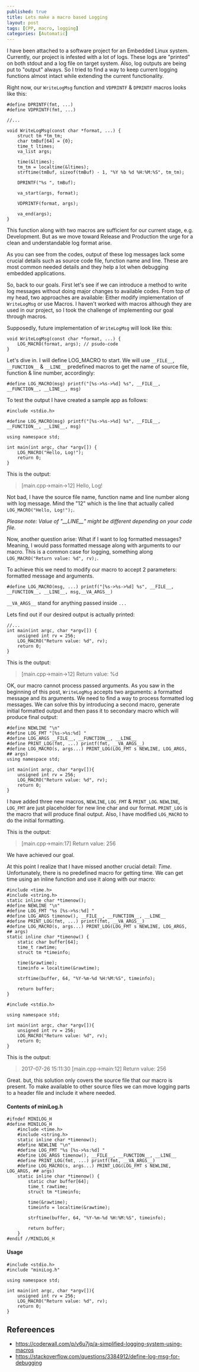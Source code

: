 ```yaml
---
published: true
title: Lets make a macro based Logging
layout: post
tags: [CPP, macro, logging]
categories: [Automatic]
---
```


I have been attached to a software project for an Embedded Linux system.
Currently, our project is infested with  a lot of logs.
These logs are "printed" on both stdout and a log file on target system.
Also, log outputs are being put to "output" always.
So I tried to find a way to keep current logging functions almost intact while extending the current functionality.

Right now, our `WriteLogMsg` function and `VDPRINTF` & `DPRINTF` macros looks like this:

    #define DPRINTF(fmt, ...)
    #define VDPRINTF(fmt, ...)

    //...
    
    void WriteLogMsg(const char *format, ...) {
        struct tm *tm_tm;
        char tmBuf[64] = {0};
        time_t ltimes;
        va_list args;
    
        time(&ltimes);
        tm_tm = localtime(&ltimes);
        strftime(tmBuf, sizeof(tmBuf) - 1, "%Y %b %d %H:%M:%S", tm_tm);
    
        DPRINTF("%s ", tmBuf);
    
        va_start(args, format);
    
        VDPRINTF(format, args);
    
        va_end(args);
    }
    
This function along with two macros are sufficient for our current stage, e.g. Development.
But as we move toward Release and Production the urge for a clean and understandable log format arise.

As you can see from the codes, output of these log messages lack some crucial details such as source code file, function name and line.
These are most common needed details and they help a lot when debugging embedded applications.

So, back to our goals.
First let's see if we can introduce a method to write log messages without doing major changes to available codes.
From top of my head, two approaches are available:
Either modify implementation of `WriteLogMsg` or use Macros.
I haven't worked with macros although they are used in our project, so I took the challenge of implementing our goal through macros.

Supposedly, future implementation of `WriteLogMsg` will look like this:

    void WriteLogMsg(const char *format, ...) {
        LOG_MACRO(format, args); // psudo-code
    }
    
Let's dive in. I will define LOG_MACRO to start.
We will use `__FILE__`, `__FUNCTION__` & `__LINE__` predefined macros to get the name of source file, function & line number, accordingly:

    #define LOG_MACRO(msg) printf("[%s->%s->%d] %s", __FILE__, __FUNCTION__, __LINE__, msg)
    
To test the output I have created a sample app as follows:

    #include <stdio.h>

    #define LOG_MACRO(msg) printf("[%s->%s->%d] %s", __FILE__, __FUNCTION__, __LINE__, msg)
    
    using namespace std;
    
    int main(int argc, char *argv[]) {
        LOG_MACRO("Hello, Log!");
        return 0;
    }

This is the output:

>[main.cpp->main->12] Hello, Log!

Not bad, I have the source file name, function name and line number along with log message. Mind the "12" which is the line that actually called `LOG_MACRO("Hello, Log!");`.

_Please note: Value of "\_\_LINE\_\_" might be different depending on your code file._

Now, another question arise:
What if I want to log formatted messages?
Meaning, I would pass formatted message along with arguments to our macro.
This is a common case for logging,
something along `LOG_MACRO("Return value: %d", rv);`. 

To achieve this we need to modify our macro to accept 2 parameters: formatted message and arguments.

    #define LOG_MACRO(msg, ...) printf("[%s->%s->%d] %s", __FILE__, __FUNCTION__, __LINE__, msg,__VA_ARGS__)
    
`__VA_ARGS__` stand for anything passed inside `...`

Lets find out if our desired output is actually printed:

    //...
    int main(int argc, char *argv[]) {
        unsigned int rv = 256;
        LOG_MACRO("Return value: %d", rv);
        return 0;
    }

This is the output:

>[main.cpp->main->12] Return value: %d

OK, our macro cannot process passed arguments.
As you saw in the beginning of this post, `WriteLogMsg` accepts two arguments: a formatted message and its arguments.
We need to find a way to process formatted log messages.
We can solve this by introducing a second macro,
generate initial formatted output and then pass it to secondary macro which will produce final output:

    #define NEWLINE "\n"
    #define LOG_FMT "[%s->%s:%d] "
    #define LOG_ARGS __FILE__, __FUNCTION__, __LINE__
    #define PRINT_LOG(fmt, ...) printf(fmt, __VA_ARGS__)
    #define LOG_MACRO(s, args...) PRINT_LOG(LOG_FMT s NEWLINE, LOG_ARGS, ## args)
    using namespace std;
    
    int main(int argc, char *argv[]){
        unsigned int rv = 256;
        LOG_MACRO("Return value: %d", rv);
        return 0;
    } 

I have added three new macros, `NEWLINE`, `LOG_FMT` & `PRINT_LOG`.
`NEWLINE`, `LOG_FMT` are just placeholder for new line char and our format.
`PRINT_LOG` is the macro that will produce final output.
Also, I have modified `LOG_MACRO` to do the initial formatting.

This is the output:

>[main.cpp->main:17] Return value: 256

We have achieved our goal.

At this point I realize that I have missed another crucial detail: _Time_.
Unfortunately, there is no predefined macro for getting time.
We can get time using an inline function and use it along with our macro:

    #include <time.h>
    #include <string.h>
    static inline char *timenow();
    #define NEWLINE "\n"
    #define LOG_FMT "%s [%s->%s:%d] "
    #define LOG_ARGS timenow(), __FILE__, __FUNCTION__, __LINE__
    #define PRINT_LOG(fmt, ...) printf(fmt, __VA_ARGS__)
    #define LOG_MACRO(s, args...) PRINT_LOG(LOG_FMT s NEWLINE, LOG_ARGS, ## args)
    static inline char *timenow() {
        static char buffer[64];
        time_t rawtime;
        struct tm *timeinfo;

        time(&rawtime);
        timeinfo = localtime(&rawtime);

        strftime(buffer, 64, "%Y-%m-%d %H:%M:%S", timeinfo);

        return buffer;
    }
    
    #include <stdio.h>
    
    using namespace std;
    
    int main(int argc, char *argv[]){
        unsigned int rv = 256;
        LOG_MACRO("Return value: %d", rv);
        return 0;
    }
    
This is the output:

>2017-07-26 15:11:30 [main.cpp->main:12] Return value: 256

Great. but, this solution only covers the source file that our macro is present.
To make available to other source files we can move logging parts to a header file and include it where needed.

#### Contents of miniLog.h
    #ifndef MINILOG_H
    #define MINILOG_H
        #include <time.h>
        #include <string.h>
        static inline char *timenow();
        #define NEWLINE "\n"
        #define LOG_FMT "%s [%s->%s:%d] "
        #define LOG_ARGS timenow(), __FILE__, __FUNCTION__, __LINE__
        #define PRINT_LOG(fmt, ...) printf(fmt, __VA_ARGS__)
        #define LOG_MACRO(s, args...) PRINT_LOG(LOG_FMT s NEWLINE, LOG_ARGS, ## args)
        static inline char *timenow() {
            static char buffer[64];
            time_t rawtime;
            struct tm *timeinfo;

            time(&rawtime);
            timeinfo = localtime(&rawtime);

            strftime(buffer, 64, "%Y-%m-%d %H:%M:%S", timeinfo);

            return buffer;
        }
    #endif //MINILOG_H
    
#### Usage

    #include <stdio.h>
    #include "miniLog.h"
    
    using namespace std;
    
    int main(int argc, char *argv[]){
        unsigned int rv = 256;
        LOG_MACRO("Return value: %d", rv);
        return 0;
    }
    
## Refereences
* https://coderwall.com/p/v6u7jq/a-simplified-logging-system-using-macros
* https://stackoverflow.com/questions/3384912/define-log-msg-for-debugging
